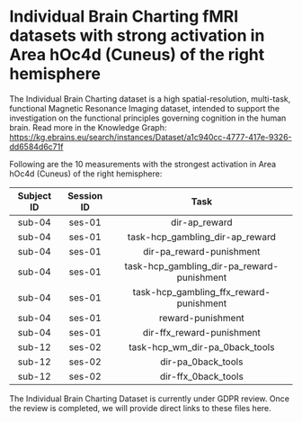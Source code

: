 # Individual Brain Charting fMRI datasets with strong activation in Area hOc4d (Cuneus) of the right hemisphere

The Individual Brain Charting dataset is a high spatial-resolution, multi-task, functional Magnetic Resonance Imaging dataset, intended to support the investigation on the functional principles governing cognition in the human brain.
Read more in the Knowledge Graph: https://kg.ebrains.eu/search/instances/Dataset/a1c940cc-4777-417e-9326-dd6584d6c71f

Following are the 10 measurements with the strongest activation in Area hOc4d (Cuneus) of the right hemisphere:

| Subject ID | Session ID | Task |
| :-: | :-: | :-: |
| sub-04 | ses-01 | dir-ap_reward|
| sub-04 | ses-01 | task-hcp_gambling_dir-ap_reward|
| sub-04 | ses-01 | dir-pa_reward-punishment|
| sub-04 | ses-01 | task-hcp_gambling_dir-pa_reward-punishment|
| sub-04 | ses-01 | task-hcp_gambling_ffx_reward-punishment|
| sub-04 | ses-01 | reward-punishment|
| sub-04 | ses-01 | dir-ffx_reward-punishment|
| sub-12 | ses-02 | task-hcp_wm_dir-pa_0back_tools|
| sub-12 | ses-02 | dir-pa_0back_tools|
| sub-12 | ses-02 | dir-ffx_0back_tools|


The Individual Brain Charting Dataset is currently under GDPR review. Once the review is completed, we will provide direct links to these files here.